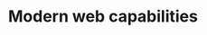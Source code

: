 ---
title: Modern web capabilities
description: The web is full of powerful capabilities and APIs. Take advantage of them in your web apps.
hosts:
  - thomassteiner
  - petelepage
primary_host:
  - thomassteiner
event_date: 2022-08-23
event_time: 9AM PT
cal_link: "https://www.google.com/calendar/render?action=TEMPLATE&text=Modern+web+capabilities&details=The+web+is+full+of+powerful+capabilities+and+APIs.+Take+advantage+of+them+in+your+web+apps.&location=Twitter+Spaces&dates=20220823T160000Z%2F20220823T170000Z"
tags: twitter-space
permalink: false
---